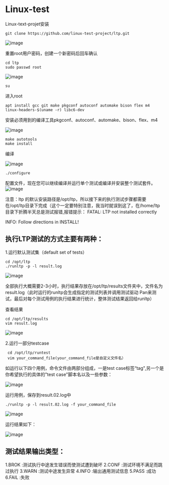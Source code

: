 # Linux-test
Linux-text-projet安装
```
git clone https://github.com/linux-test-project/ltp.git
 ```
![image](https://github.com/cheese-Ji/Linux-test/assets/155931600/a48b9a1c-e3fb-4025-90a0-b5313868533b)

重置root用户密码，创建一个新密码后回车确认
```
cd ltp
sudo passwd root
```
![image](https://github.com/cheese-Ji/Linux-test/assets/155931600/d4d45e21-090f-4485-8e02-862e5b3c2408)

```
su
```

进入root
```
apt install gcc git make pkgconf autoconf automake bison flex m4 linux-headers-$(uname -r) libc6-dev
```
安装必须用到的编译工具pkgconf、autoconf、automake、bison、flex、m4

![image](https://github.com/cheese-Ji/Linux-test/assets/155931600/8af21b79-329b-473b-ace6-2f74dada5c95)
```
make autotools
make install
```
编译

![image](https://github.com/cheese-Ji/Linux-test/assets/155931600/314e65f8-2114-42b1-8562-8ec8c8a339cb)
```
./configure
```

配置文件，现在您可以继续编译并运行单个测试或编译并安装整个测试套件。
![image](https://github.com/cheese-Ji/Linux-test/assets/155931600/bf08e3b4-a7e1-48c8-be06-6b3d0f327dd1)

注意：ltp 的默认安装路径是/opt/ltp，所以接下来的执行测试步骤都需要在/opt/ltp目录下完成（这个一定要特别注意，我当时就误到这了，在/home/ltp目录下折腾半天总是测试报错,报错提示：
 FATAL: LTP not installed correctly
 
 INFO:  Follow directions in INSTALL!
 
## 执行LTP测试的方式主要有两种：

1.运行默认测试集（default set of tests）

 ```
 cd /opt/ltp
 ./runltp -p -l result.log
 ```
![image](https://github.com/cheese-Ji/Linux-test/assets/155931600/279c62cb-bebe-4535-9800-9551f53d6bee)

全部执行大概需要2-3小时，执行结果存放在/opt/ltp/results文件夹中，文件名为result.log（此时运行的runltp会生成指定的测试列表并调用测试驱动
Pan来测试，最后对每个测试用例的执行结果进行统计，整体测试结果返回给runltp）

查看结果

```
cd /opt/ltp/results
vim result.log
```
![image](https://github.com/cheese-Ji/Linux-test/assets/155931600/0f65acc8-5bcc-4d2b-860a-5723897ca291)

2.运行一部分testcase
```
 cd /opt/ltp/runtest
 vim your_command_file(your_command_file是自定义文件名）
```
如运行以下四个用例，命令文件由两部分组成，一是test case标签“tag",另一个是你希望执行的具体的"test case"脚本名以及一些参数：

![image](https://github.com/cheese-Ji/Linux-test/assets/155931600/8b2018b8-3938-41f2-b4ad-501141052b43)

运行用例，保存到result.02.log中

```
./runltp -p -l result.02.log -f your_command_file
```
![image](https://github.com/cheese-Ji/Linux-test/assets/155931600/3bb0abd2-923d-4404-b9bf-d5fd46f2f31a)

运行结果如下：

![image](https://github.com/cheese-Ji/Linux-test/assets/155931600/2e343974-dd28-414f-89f8-a30af3f3ca84)

## 测试结果输出类型：
1.BROK :测试执行中途发生错误而使测试遭到破坏
2.CONF :测试环境不满足而跳过执行
3.WARN :测试中途发生异常
4.INFO :输出通用测试信息
5.PASS :成功
6.FAIL :失败
 

